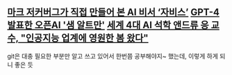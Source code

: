 [마크 저커버그가 직접 만들어 본 AI 비서 ‘자비스’](https://about.fb.com/ko/news/2016/12/%EB%A7%88%ED%81%AC-%EC%A0%80%EC%BB%A4%EB%B2%84%EA%B7%B8-ai-%EB%B9%84%EC%84%9C-%EC%9E%90%EB%B9%84%EC%8A%A4%EC%97%90-%EB%8C%80%ED%95%B4-%EC%9D%B4%EC%95%BC%EA%B8%B0%ED%95%98%EB%8B%A4/)
[GPT-4 발표한 오픈AI '샘 알트만'](https://www.aitimes.kr/news/articleView.html?idxno=27595)
[세계 4대 AI 석학 앤드류 응 교수, "인공지능 업계에 영원한 봄 왔다"](https://www.donga.com/news/It/article/all/20230725/120394744/1)
---
git은 대충 필요한 부분만 알고 쓰고 있어서 한번쯤 공부해야지~ 했는데, 이렇게 하게 되니 좋은 듯 
